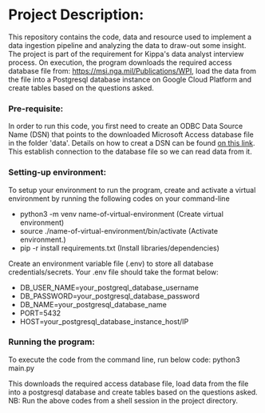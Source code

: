# Project Description:
This repository contains the code, data and resource used to implement a data ingestion pipeline and analyzing the data to draw-out some insight. The project is part of the requirement for Kippa's data analyst interview process.
On execution, the program downloads the required access database file from: https://msi.nga.mil/Publications/WPI, load the data from the file into a Postgresql database instance on Google Cloud Platform and create tables based on the questions asked.

### Pre-requisite:
In order to run this code, you first need to create an ODBC Data Source Name (DSN) that points to the downloaded Microsoft Access database file in the folder 'data'. Details on how to creat a DSN can be found [on this link](https://www.microfocus.com/documentation/silk-test/210/en/silktestworkbench-help-en/SILKTEST-413CCBCD-CREATINGDATASOURCEACCESSDATABASE-TSK.html). This establish connection to the database file so we can read data from it.

### Setting-up environment:
To setup your environment to run the program, create and activate a virtual environment by running
the following codes on your command-line
 - python3 -m venv name-of-virtual-environment (Create virtual environment)
 - source ./name-of-virtual-environment/bin/activate (Activate environment.)
 - pip -r install requirements.txt (Install libraries/dependencies)
 
Create an environment variable file (.env) to store all database credentials/secrets. Your .env file should take the format below:
- DB_USER_NAME=your_postgreql_database_username
- DB_PASSWORD=your_postgresql_database_password
- DB_NAME=your_postgresql_database_name
- PORT=5432
- HOST=your_postgresql_database_instance_host/IP

### Running the program:
To execute the code from the command line, run below code:
python3 main.py 

This downloads the required access database file, load data from the file into a postgresql database and create tables based on the questions asked.
NB: Run the above codes from a shell session in the project directory.

